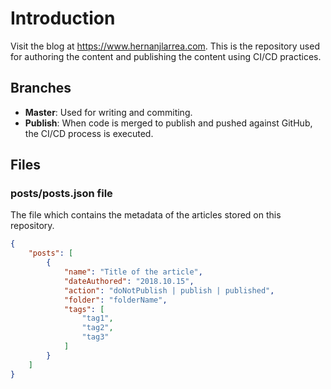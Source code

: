 # Introduction

Visit the blog at https://www.hernanjlarrea.com. This is the repository used for authoring the content and publishing the content using CI/CD practices.

## Branches
- **Master**: Used for writing and commiting.
- **Publish**: When code is merged to publish and pushed against GitHub, the CI/CD process is executed.

## Files

### posts/posts.json file

The file which contains the metadata of the articles stored on this repository.

```json
{
    "posts": [
        {
            "name": "Title of the article",
            "dateAuthored": "2018.10.15",
            "action": "doNotPublish | publish | published",
            "folder": "folderName",
            "tags": [
                "tag1",
                "tag2",
                "tag3"
            ]
        }
    ]
}
```